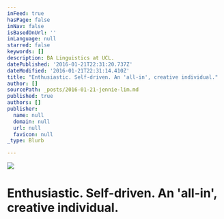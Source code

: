 ```yaml
---
inFeed: true
hasPage: false
inNav: false
isBasedOnUrl: ''
inLanguage: null
starred: false
keywords: []
description: BA Linguistics at UCL.
datePublished: '2016-01-21T22:31:20.737Z'
dateModified: '2016-01-21T22:31:14.410Z'
title: "Enthusiastic. Self-driven. An 'all-in', creative individual."
author: []
sourcePath: _posts/2016-01-21-jennie-lim.md
published: true
authors: []
publisher:
  name: null
  domain: null
  url: null
  favicon: null
_type: Blurb

---
```

![](https://s3-us-west-2.amazonaws.com/the-grid-img/p/0f1f6d2bb7e49695db3e19159aff417f2f8d462b.jpg)

# Enthusiastic. Self-driven. An 'all-in', creative individual.